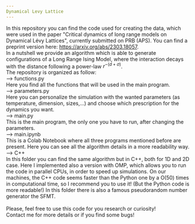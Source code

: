 ```yaml
---
Dynamical Levy Lattice
---
```


In this repository you can find the code used for creating the data, which were used in the paper "Critical dynamics of long range models on Dynamical Lévy Lattices", currently submitted on PRB (APS). You can find a preprint version here: https://arxiv.org/abs/2303.18057. \
In a nutshell we provide an algorithm which is able to generate configurations of a Long Range Ising Model, where the interaction decays with the distance following a power-law $r^{-(d+\sigma)}$. \
The repository is organized as follow:\
--> functions.py\
  Here you find all the functions that will be used in the main program.\
--> parameters.py\
   Here you can personalize the simulation with the wanted parameters (as temperature, dimension, sizes,...) and choose which prescription for the dynamics you want.\
--> main.py\
   This is the main program, the only one you have to run, after changing the parameters.\
--> main.ipynb\
   This is a Colab Notebook where all three programs mentioned before are present. Here you can see all the algorithm details in a more readability way.\
--> C++\
   In this folder you can find the same algorithm but in C++, both for 1D and 2D case. Here I implemented also a version with OMP, which allows you to run the code in parallel CPUs, in order to speed up simulations. On our machines, the C++ code seems faster than the Python one by a O(50) times in computational time, so I recommend you to use it! (But the Python code is more readable!) In this folder there is also a famous pseudorandom number generator the SFMT.\
   \
 Please, feel free to use this code for you research or curiosity! \
 Contact me for more details or if you find some bugs!
